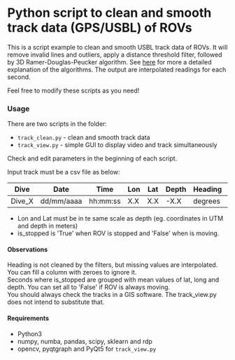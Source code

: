 # Python script to clean and smooth track data (GPS/USBL) of ROVs

This is a script example to clean and smooth USBL track data of ROVs.
It will remove invalid lines and outliers, apply a distance threshold filter, followed by 3D Ramer-Douglas-Peucker algorithm.
See [here](https://www.gpsvisualizer.com/tutorials/track_filters.html) for more a detailed explanation of the algorithms.
The output are interpolated readings for each second.

Feel free to modify these scripts as you need!

### Usage
There are two scripts in the folder:
- `track_clean.py` - clean and smooth track data
- `track_view.py` - simple GUI to display video and track simultaneously

Check and edit parameters in the beginning of each script.

Input track must be a csv file as below:

|Dive|Date|Time|Lon|Lat|Depth|Heading|is_stopped|
|---|---|---|---|---|---|---|---|
|Dive_X|dd/mm/aaaa|hh:mm:ss|X.X|X.X|-X.X|degrees|True/False|

- Lon and Lat must be in te same scale as depth (eg. coordinates in UTM and depth in meters)
- is_stopped is 'True' when ROV is stopped and 'False' when is moving.

#### Observations
Heading is not cleaned by the filters, but missing values are interpolated. You can fill a column with zeroes to ignore it.<br>
Seconds where is_stopped are grouped with mean values of lat, long and depth. You can set all to 'False' if ROV is always moving.<br>
You should always check the tracks in a GIS software. The track_view.py does not intend to substitute that.

#### Requirements
- Python3
- numpy, numba, pandas, scipy, sklearn and rdp
- opencv, pyqtgraph and PyQt5 for `track_view.py`
